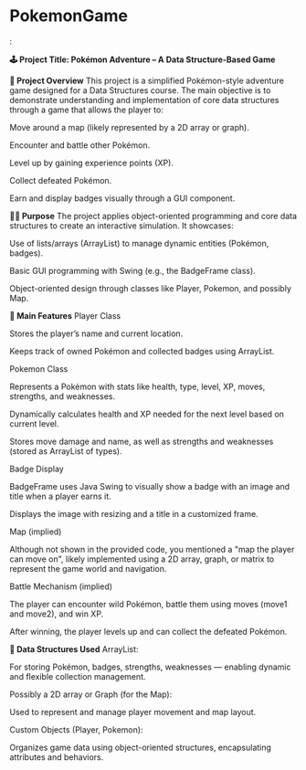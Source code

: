 # PokemonGame
:

**🕹️ Project Title: Pokémon Adventure – A Data Structure-Based Game**

**📌 Project Overview**
This project is a simplified Pokémon-style adventure game designed for a Data Structures course. The main objective is to demonstrate understanding and implementation of core data structures through a game that allows the player to:

Move around a map (likely represented by a 2D array or graph).

Encounter and battle other Pokémon.

Level up by gaining experience points (XP).

Collect defeated Pokémon.

Earn and display badges visually through a GUI component.

**👨‍🎓 Purpose**
The project applies object-oriented programming and core data structures to create an interactive simulation. It showcases:

Use of lists/arrays (ArrayList) to manage dynamic entities (Pokémon, badges).

Basic GUI programming with Swing (e.g., the BadgeFrame class).

Object-oriented design through classes like Player, Pokemon, and possibly Map.

**🔧 Main Features**
Player Class

Stores the player’s name and current location.

Keeps track of owned Pokémon and collected badges using ArrayList.

Pokemon Class

Represents a Pokémon with stats like health, type, level, XP, moves, strengths, and weaknesses.

Dynamically calculates health and XP needed for the next level based on current level.

Stores move damage and name, as well as strengths and weaknesses (stored as ArrayList of types).

Badge Display

BadgeFrame uses Java Swing to visually show a badge with an image and title when a player earns it.

Displays the image with resizing and a title in a customized frame.

Map (implied)

Although not shown in the provided code, you mentioned a "map the player can move on", likely implemented using a 2D array, graph, or matrix to represent the game world and navigation.

Battle Mechanism (implied)

The player can encounter wild Pokémon, battle them using moves (move1 and move2), and win XP.

After winning, the player levels up and can collect the defeated Pokémon.

**🧠 Data Structures Used**
ArrayList:

For storing Pokémon, badges, strengths, weaknesses — enabling dynamic and flexible collection management.

Possibly a 2D array or Graph (for the Map):

Used to represent and manage player movement and map layout.

Custom Objects (Player, Pokemon):

Organizes game data using object-oriented structures, encapsulating attributes and behaviors.

